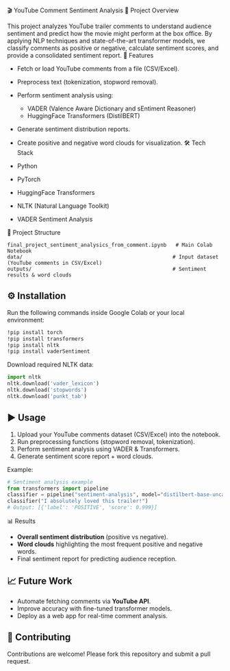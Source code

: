  🎬 YouTube Comment Sentiment Analysis
📌 Project Overview

This project analyzes YouTube trailer comments to understand audience sentiment and predict how the movie might perform at the box office.
By applying NLP techniques and state-of-the-art transformer models, we classify comments as positive or negative, calculate sentiment scores, and provide a consolidated sentiment report.
🚀 Features
* Fetch or load YouTube comments from a file (CSV/Excel).
* Preprocess text (tokenization, stopword removal).
* Perform sentiment analysis using:
  * VADER (Valence Aware Dictionary and sEntiment Reasoner)
  * HuggingFace Transformers (DistilBERT)
* Generate sentiment distribution reports.
* Create positive and negative word clouds for visualization.
🛠️ Tech Stack

* Python
* PyTorch
* HuggingFace Transformers
* NLTK (Natural Language Toolkit)
* VADER Sentiment Analysis

 📂 Project Structure

```
final_project_sentiment_analysics_from_comment.ipynb   # Main Colab Notebook
data/                                                 # Input dataset (YouTube comments in CSV/Excel)
outputs/                                              # Sentiment results & word clouds
```

## ⚙️ Installation

Run the following commands inside Google Colab or your local environment:

```bash
!pip install torch
!pip install transformers
!pip install nltk
!pip install vaderSentiment
```

Download required NLTK data:

```python
import nltk
nltk.download('vader_lexicon')
nltk.download('stopwords')
nltk.download('punkt_tab')
```

## ▶️ Usage

1. Upload your YouTube comments dataset (CSV/Excel) into the notebook.
2. Run preprocessing functions (stopword removal, tokenization).
3. Perform sentiment analysis using VADER & Transformers.
4. Generate sentiment score report + word clouds.

Example:

```python
# Sentiment analysis example
from transformers import pipeline
classifier = pipeline("sentiment-analysis", model="distilbert-base-uncased-finetuned-sst-2-english")
classifier("I absolutely loved this trailer!")
# Output: [{'label': 'POSITIVE', 'score': 0.999}]
```
 📊 Results

* **Overall sentiment distribution** (positive vs negative).
* **Word clouds** highlighting the most frequent positive and negative words.
* Final sentiment report for predicting audience reception.

## 📈 Future Work

* Automate fetching comments via **YouTube API**.
* Improve accuracy with fine-tuned transformer models.
* Deploy as a web app for real-time comment analysis.

## 🤝 Contributing

Contributions are welcome! Please fork this repository and submit a pull request.
